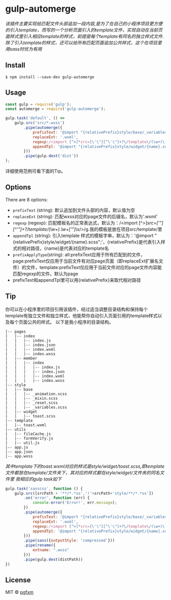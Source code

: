# gulp-automerge 

*该插件主要实现给匹配文件头部追加一段内容,是为了在自己的小程序项目更方便的引入template，而写的一个分析页面引入的template文件，实现自动在当前页面样式里引入相应template的样式，前提是每个template有同名的独立样式文件.除了引入template的样式，还可以给所有匹配页面追加公共样式，这个在项目里用sass时优为有用*


## Install

```
$ npm install --save-dev gulp-automerge
```


## Usage

```js
const gulp = require('gulp');
const automerge = require('gulp-automerge');

gulp.task('default', () =>
	gulp.src('src/*.wxss')
		.pipe(automerge({
		    prefixText: '@import "{relativePrefix}style/base/_variables.scss"; @import "{relativePrefix}style/base/_mixin.scss"; @import "{relativePrefix}style/base/_animation.scss"; @import "{relativePrefix}style/base/_reset.scss";',
		    replaceExt: '.wxml',
		    regexp:/<import [^>]*src=[\'\"][^\'\"]+?\/template\/(\w+)\.\w+[\'\"]\s*\/>/g,
		    appendTpl: '@import "{relativePrefix}style/widget/{name}.scss";'
		}))
		.pipe(gulp.dest('dist'))
);
```
详细使用范例可看下面的Tip。
## Options

There are 8 options:

* `prefixText` (string): 默认追加到文件头部的内容，默认值为空
* `replaceExt` (string): 匹配wxss对应的page文件的后缀名，默认为'.wxml'
* `regexp` (regexp): 匹配模板名的正常表达式，默认为：/<import [^>]*src=[\'\"][^\'\"]+?\/template\/(\w+)\.\w+[\'\"]\s*\/>/g.我的模板是放在项目src/template/里
* `appendTpl` (string): 引入template 样式的模板字串，默认为：'@import "{relativePrefix}style/widget/{name}.scss";'，{relativePrefix}是代表引入样式的相对路径，{name}是代表对应的template名
* `prefixApplyType`(string): all:prefixText应用于所有匹配到的文件，page:prefixText仅应用于当前文件有对应page页面（即replaceExt扩展名文件）的文件，template:prefixText仅应用于当前文件对应的page文件内容能匹配regexp的文件。默认为page
* prefixText和appendTpl里可以用{relativePrefix}来取代相对路径
## Tip

你可以在小程序里的项目引用该插件，经过适当调整目录结构和保持每个template有独立文件和独立样式，他能帮你自动引入页面引用的template样式以及每个页面公共的样式。
以下是我小程序的目录结构。
```
|-- pages
|   |-- index
|   |   |-- index.js
|   |   |-- index.json
|   |   |-- index.wxml
|   |   |-- index.wxss
|   |-- member
|   |   |-- index
|   |   |   |-- index.js
|   |   |   |-- index.json
|   |   |   |-- index.wxml
|   |   |   |-- index.wxss
|-- style
|   |-- base
|   |   |-- _animation.scss
|   |   |-- _mixin.scss
|   |   |-- _reset.scss
|   |   |-- _variables.scss
|   |-- widget
|   |   |-- toast.scss
|-- template
|   |-- toast.wxml
|-- utils
|   |-- fileCache.js
|   |-- formVerify.js
|   |-- util.js
|-- app.js
|-- app.json
|-- app.wxss
```
*其中template下的toast.wxml对应的样式是style/widget/toast.scss,即template文件都放在template/文件夹下，其对应的样式都在style/widget/文件夹的同名文件里
我相应的gulp task如下*

```js
gulp.task('sasscss', function () {
    gulp.src([srcPath + '**/*.*ss','!'+srcPath+'style/**/*.*ss'])
        .on('error', function (err) {
            console.error('Error!', err.message);
        })
        .pipe(automerge({
            prefixText: '@import "{relativePrefix}style/base/_variables.scss"; @import "{relativePrefix}style/base/_mixin.scss"; @import "{relativePrefix}style/base/_animation.scss"; @import "{relativePrefix}style/base/_reset.scss";',
            replaceExt: '.wxml',
            regexp:/<import [^>]*src=[\'\"][^\'\"]+?\/template\/(\w+)\.\w+[\'\"]\s*\/>/g,
            appendTpl: '@import "{relativePrefix}style/widget/{name}.scss";'
        }))
        .pipe(sass({outputStyle: 'compressed'}))
        .pipe(rename({
            extname: ".wxss"
        }))
        .pipe(gulp.dest(distPath))
})
```
## License

MIT © [pgfxm](https://github.com/pgfxm)
